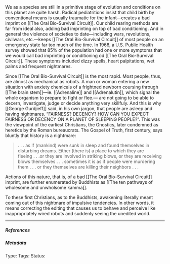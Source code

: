 ##   # 

We as a species are still in a primitive stage of evolution and conditions on this planet are quite harsh. Radical pediatritions insist that child birth by conventional means is usually traumatic for the infant—creates a bad imprint on [[The Oral Bio-Survival Circuit]]. Our child rearing methods are far from ideal also, adding bad imprinting on top of bad conditioning. And in general the violence of societies to date—including wars, revolutions, civilwars, etc.—keeps [[The Oral Bio-Survival Circuit]] of most people on an emergency state far too much of the time. In 1968, a U.S. Public Health survey showed that 85% of the population had one or more symptoms that we would call bad imprinting or conditioning od [[The Oral Bio-Survival Circuit]]. These symptoms included dizzy spells, heart palpitations, wet palms and frequent nightmares.

Since [[The Oral Bio-Survival Circuit]] is the most rapid. Most people, thus, are almost as mechanical as robots. A man or woman entering a new situation with anxiety chemicals of a frightned newborn coursing through [[The brain stem]]—ie. [[Adrenaline]] and [[Adrenalutin]], which signal the whole organism to prepare to fight or flee.— are not going to be able to decern, investigate, judge or decide anything very skillfuly. And this is why [[George Gurdjieff]] said, in his own jargon, that people are asleep and having nightmares. “FAIRNESS? DECENCY? HOW CAN YOU EXPECT FAIRNESS OR DECENCY ON A PLANET OF SLEEPING PEOPLE?”. This was the viewpoint of the earliest Christians, the Gnostics, later condemned as heretics by the Roman bureaucrats. The Gospel of Truth, first century, says bluntly that history is a nightmare:

> . . . as if (mankind) were sunk in sleep and found themselves in disturbing dreams. Either (there is) a place to which they are fleeing . . .or they are involved in striking blows, or they are receiving blows themselves . . . sometimes it is as if people were murdering them . . . or they themselves are killing their neighbors . . . 

Actions of this nature, that is, of a bad [[The Oral Bio-Survival Circuit]] imprint, are further enumerated by Buddhists as [[The ten pathways of wholesome and unwholsome kamma]].

To these first Christians, as to the Buddhists, awakening literally meant coming out of this nightmare of impulsive tendencies. In other words, it means correcting the editing that causes us to behave and perceive like inappropriately wired robots and suddenly seeing the unedited world. 

___

##### References



##### Metadata

Type: 
Tags:
Status: 